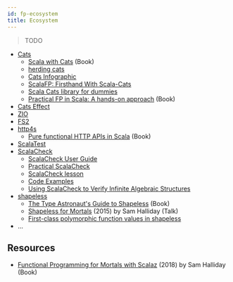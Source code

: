 ```yaml
---
id: fp-ecosystem
title: Ecosystem
---
```


> TODO

* [Cats](https://typelevel.org/cats)
    * [Scala with Cats](https://underscore.io/books/scala-with-cats) (Book)
    * [herding cats](http://eed3si9n.com/herding-cats/index.html)
    * [Cats Infographic](https://github.com/tpolecat/cats-infographic)
    * [ScalaFP: Firsthand With Scala-Cats](https://www.signifytechnology.com/blog/2018/07/scalafp-firsthand-with-scala-cats-monads-number-1-by-harmeet-singh)
    * [Scala Cats library for dummies](https://medium.com/@abu_nadhr/scala-cats-library-for-dummies-part-1-8ec47af7a144)
    * [Practical FP in Scala: A hands-on approach](https://leanpub.com/pfp-scala) (Book)
* [Cats Effect](https://typelevel.org/cats-effect)
* [ZIO](https://zio.dev)
* [FS2](https://fs2.io)
* [http4s](https://http4s.org)
    * [Pure functional HTTP APIs in Scala](https://leanpub.com/pfhais) (Book)
* [ScalaTest](http://www.scalatest.org)
* [ScalaCheck](https://www.scalacheck.org)
    * [ScalaCheck User Guide](https://github.com/rickynils/scalacheck/blob/master/doc/UserGuide.md)
    * [Practical ScalaCheck](http://noelmarkham.github.io/practical-scalacheck/index.html#/)
    * [ScalaCheck lesson](https://github.com/alvinj/FPScalaCheck)
    * [Code Examples](https://booksites.artima.com/scalacheck/examples/index.html)
    * [Using ScalaCheck to Verify Infinite Algebraic Structures](http://jtfmumm.com/blog/2015/09/04/adventures-in-abstract-algebra-part-4-using-scalacheck-to-verify-infinite-algebraic-structures/)
* [shapeless](https://github.com/milessabin/shapeless)
    * [The Type Astronaut's Guide to Shapeless](https://underscore.io/books/shapeless-guide) (Book)
    * [Shapeless for Mortals](http://fommil.com/scalax15) (2015) by Sam Halliday (Talk)
    * [First-class polymorphic function values in shapeless](https://milessabin.com/blog/2012/04/27/shapeless-polymorphic-function-values-1)
* ...

## Resources

* [Functional Programming for Mortals with Scalaz](https://leanpub.com/fpmortals) (2018) by Sam Halliday (Book)
